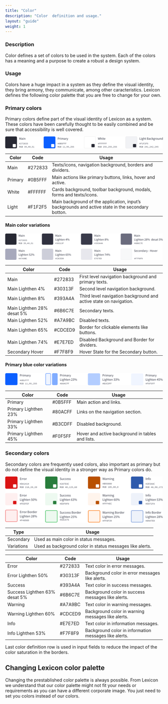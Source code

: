 ```yaml
---
title: "Color"
description: "Color  definition and usage."
layout: "guide"
weight: 1
---
```


### Description

Color defines a set of colors to be used in the system. Each of the colors has a meaning and a purpose to create a robust a design system.

### Usage

Colors have a huge impact in a system as they define the visual identity, they bring armony, they communicate, among other caracteristics. Lexicon defines the following color palette that you are free to change for your own.

### Primary colors
Primary colors define part of the visual identity of Lexicon as a system. These colors have been carefully thought to be easily combined and be sure that accessibility is well covered.

![set of 4 primary colors](../../../images/ColorPrimary.png)

| Color | Code | Usage |
| ----- | ---- | ----- |
| Main | #272833 | Texts/icons, navigation background, borders and dividers. |
| Primary | #0B5FFF | Main actions like primary buttons, links, hover and active. |
| White | #FFFFFF | Cards background, toolbar background, modals, forms and texts/icons. |
| Light | #F1F2F5 | Main background of the application, input’s backgrounds and active state in the secondary botton. |


#### Main color variations

![set one of 8 main variation colors](../../../images/ColorMainVariation.png)

| Color | Code | Usage |
| ----- | ---- | ----- |
| Main | #272833 | First level navigation background and primary texts. |
| Main Lighthen 4% | #30313F | Second level navigation background. |
| Main Lighthen 8% | #393A4A | Third level navigation background and active state on navigation. | 
| Main Lighthen 28% desat 5% | #6B6C7E | Secondary texts. | 
| Main Lighthen 52% | #A7A9BC | Disabled texts. | 
| Main Lighthen 65% | #CDCED9 | Border for clickable elements like buttons. |
| Main Lighthen 74% | #E7E7ED | Disabled Background and Border for dividers. |
| Secondary Hover | #F7F8F9 | Hover State for the Secondary button. |

#### Primary blue color variations

![set of 4 primary blue variation colors](../../../images/ColorPrimaryBlueVariation.png)

| Color | Code | Usage |
| ----- | ---- | ----- |
| Primary | #0B5FFF | Main action and links. |
| Primary Lighthen 23% | #80ACFF | Links on the navigation section. |
| Primary Lighthen 33% | #B3CDFF | Disabled background. | 
| Primary Lighthen 45% | #F0F5FF | Hover and active background in tables and lists. | 


### Secondary colors

Secondary colors are frequently used colors, also important as primary but do not define the visual identity in a stronger way as Primary colors do.

![set of 4 secondary color and its 4 variation colors](../../../images/ColorSecondaryAndVariation.png)

| Type | Usage |
| ----- | ----- |
| Secondary | Used as main color in status messages. |
| Variations | Used as background color in status messages like alerts. |

| Color | Code | Usage |
| ----- | ---- | ----- |
| Error | #272833 | Text color in error messages. |
| Error Lighthen 50% | #30313F | Background color in error messages like alerts. |
| Success | #393A4A | Text color in success messages. | 
| Success Lighthen 63% desat 5% | #6B6C7E | Background color in success messages like alerts. | 
| Warning | #A7A9BC | Text color in warning messages. | 
| Warning Lighthen 60% | #CDCED9 | Background color in warning messages like alerts. |
| Info | #E7E7ED | Text color in information messages. |
| Info Lighthen 53% | #F7F8F9 | Background color in information messages like alerts. |

Last color definition row is used in input fields to reduce the impact of the color saturation in the borders.

## Changing Lexicon color palette

Changing the prestablished color palette is always possible. From Lexicon we understand that our color palette might not fit your needs or requirements as you can have a different corporate image. You just need to set you colors instead of our colors.
